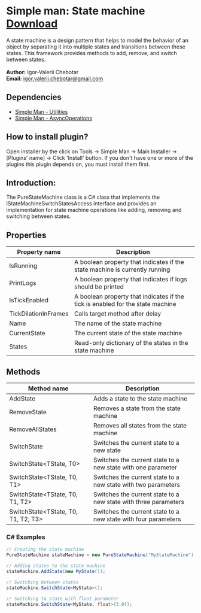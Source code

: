 # Simple man: State machine  [Download](https://github.com/IgorChebotar/StateMachine/releases)
A state machine is a design pattern that helps to model the behavior of an object by separating it into multiple states and transitions between these states. This framework provides methods to add, remove, and switch between states.
<br>
<br>
**Author:** Igor-Valerii Chebotar 
<br>
**Email:**  igor.valerii.chebotar@gmail.com

## Dependencies
* [Simple Man - Utilities](https://github.com/IgorChebotar/Utilities)
* [Simple Man - AsyncOperations](https://github.com/IgorChebotar/AsyncOperations)

## How to install plugin?
Open installer by the click on Tools -> Simple Man -> Main Installer -> [Plugins' name] -> Click 'Install' button. If you don't have one or more of the plugins this plugin depends on, you must install them first.

## Introduction:
The PureStateMachine class is a C# class that implements the IStateMachineSwitchStatesAccess interface and provides an implementation for state machine operations like adding, removing and switching between states.

## Properties
| Property name | Description                    |
| ------------- | ------------------------------ |
| IsRunning | A boolean property that indicates if the state machine is currently running |
| PrintLogs | A boolean property that indicates if logs should be printed |
| IsTickEnabled | A boolean property that indicates if the tick is enabled for the state machine |
| TickDilationInFrames | Calls target method after delay |
| Name | The name of the state machine |
| CurrentState | The current state of the state machine |
| States | Read-only dictionary of the states in the state machine |

## Methods
| Method name | Description | 
| ------------- | ------------------------------ |
| AddState | Adds a state to the state machine | 
| RemoveState | Removes a state from the state machine | 
| RemoveAllStates | Removes all states from the state machine | 
| SwitchState<TState> | Switches the current state to a new state | 
| SwitchState<TState, T0> | Switches the current state to a new state with one parameter 
| SwitchState<TState, T0, T1> | Switches the current state to a new state with two parameters |
| SwitchState<TState, T0, T1, T2> | Switches the current state to a new state with three parameters |
| SwitchState<TState, T0, T1, T2, T3> | Switches the current state to a new state with four parameters |


### C# Examples
```C# 
// Creating the state machine
PureStateMachine stateMachine = new PureStateMachine("MyStateMachine");

// Adding states to the state machine
stateMachine.AddState(new MyState());

// Switching between states
stateMachine.SwitchState<MyState>();
  
// Switching to state with float parameter
stateMachine.SwitchState<MyState, float>(3.0f);
```
